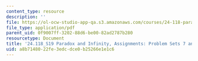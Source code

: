```yaml
---
content_type: resource
description: ''
file: https://ol-ocw-studio-app-qa.s3.amazonaws.com/courses/24-118-paradox-and-infinity-spring-2019/a8b7148022fe3edcdce0b25266e1e1c6_MIT24_118S19_ProblemSets7_and_8.pdf
file_type: application/pdf
parent_uid: 0f9007ff-3202-88d6-be00-82ad2787b280
resourcetype: Document
title: '24.118_S19 Paradox and Infinity, Assignments: Problem Sets 7 and 8'
uid: a8b71480-22fe-3edc-dce0-b25266e1e1c6
---
```

